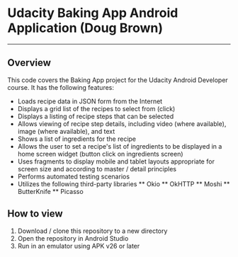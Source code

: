 # Udacity Baking App Android Application (Doug Brown)
---
## Overview

This code covers the Baking App project for the Udacity Android Developer course. It has the following features:

* Loads recipe data in JSON form from the Internet
* Displays a grid list of the recipes to select from (click)
* Displays a listing of recipe steps that can be selected
* Allows viewing of recipe step details, including video (where available), image (where available), and text
* Shows a list of ingredients for the recipe
* Allows the user to set a recipe's list of ingredients to be displayed in a home screen widget (button click on ingredients screen)
* Uses fragments to display mobile and tablet layouts appropriate for screen size and according to master / detail principles
* Performs automated testing scenarios
* Utilizes the following third-party libraries
** Okio
** OkHTTP
** Moshi
** ButterKnife
** Picasso


## How to view

1. Download / clone this repository to a new directory
2. Open the repository in Android Studio
3. Run in an emulator using APK v26 or later
